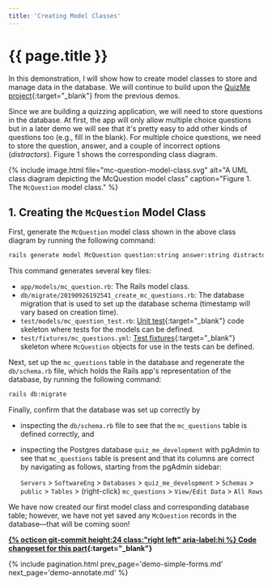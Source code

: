```yaml
---
title: 'Creating Model Classes'
---
```


# {{ page.title }}

In this demonstration, I will show how to create model classes to store and manage data in the database. We will continue to build upon the [QuizMe project](https://github.com/human-se/quiz-me-2020){:target="_blank"} from the previous demos.

Since we are building a quizzing application, we will need to store questions in the database. At first, the app will only allow multiple choice questions but in a later demo we will see that it's pretty easy to add other kinds of questions too (e.g., fill in the blank). For multiple choice questions, we need to store the question, answer, and a couple of incorrect options (_distractors_). Figure 1 shows the corresponding class diagram.

{% include image.html file="mc-question-model-class.svg" alt="A UML class diagram depicting the McQuestion model class" caption="Figure 1. The `McQuestion` model class." %}

## 1. Creating the `McQuestion` Model Class

First, generate the `McQuestion` model class shown in the above class diagram by running the following command:

```bash
rails generate model McQuestion question:string answer:string distractor_1:string distractor_2:string
```

This command generates several key files:

- `app/models/mc_question.rb`: The Rails model class.
- `db/migrate/20190926192541_create_mc_questions.rb`: The database migration that is used to set up the database schema (timestamp will vary based on creation time).
- `test/models/mc_question_test.rb`: [Unit test](https://en.wikipedia.org/wiki/Unit_testing){:target="_blank"} code skeleton where tests for the models can be defined.
- `test/fixtures/mc_questions.yml`: [Test fixtures](https://en.wikipedia.org/wiki/Test_fixture){:target="_blank"} skeleton where `McQuestion` objects for use in the tests can be defined.

Next, set up the `mc_questions` table in the database and regenerate the `db/schema.rb` file, which holds the Rails app's representation of the database, by running the following command:

```bash
rails db:migrate
```

Finally, confirm that the database was set up correctly by

- inspecting the `db/schema.rb` file to see that the `mc_questions` table is defined correctly, and
- inspecting the Postgres database `quiz_me_development` with pgAdmin to see that `mc_questions` table is present and that its columns are correct by navigating as follows, starting from the pgAdmin sidebar:

  `Servers` > `SoftwareEng` > `Databases` > `quiz_me_development` > `Schemas` > `public` > `Tables` > (right-click) `mc_questions` > `View/Edit Data` > `All Rows`

We have now created our first model class and corresponding database table; however, we have not yet saved any `McQuestion` records in the database—that will be coming soon!

**[{% octicon git-commit height:24 class:"right left" aria-label:hi %} Code changeset for this part](https://github.com/human-se/quiz-me-2020/commit/f7319c1698e42d78473183705998df679d831ff0){:target="_blank"}**

{% include pagination.html prev_page='demo-simple-forms.md' next_page='demo-annotate.md' %}
